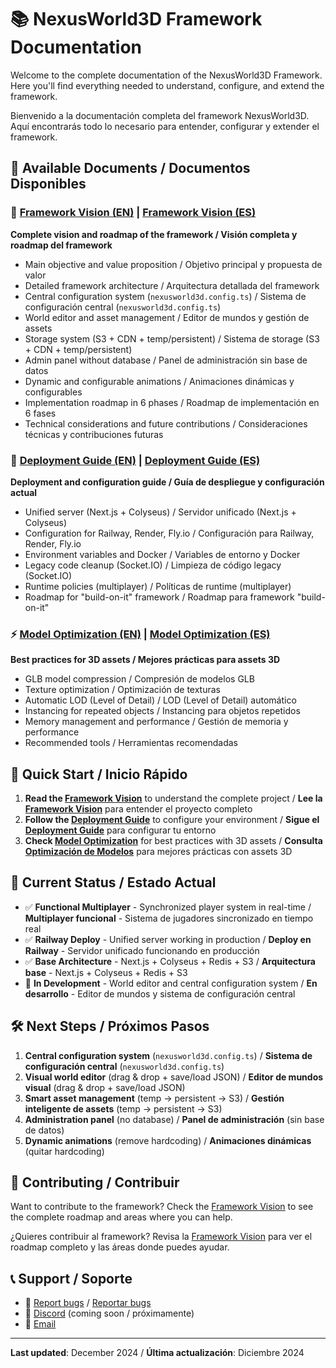 # 📚 NexusWorld3D Framework Documentation

Welcome to the complete documentation of the NexusWorld3D Framework. Here you'll find everything needed to understand, configure, and extend the framework.

Bienvenido a la documentación completa del framework NexusWorld3D. Aquí encontrarás todo lo necesario para entender, configurar y extender el framework.

## 📖 Available Documents / Documentos Disponibles

### 🎯 [Framework Vision (EN)](./en/FRAMEWORK_VISION.md) | [Framework Vision (ES)](./es/FRAMEWORK_VISION.md)
**Complete vision and roadmap of the framework / Visión completa y roadmap del framework**
- Main objective and value proposition / Objetivo principal y propuesta de valor
- Detailed framework architecture / Arquitectura detallada del framework
- Central configuration system (`nexusworld3d.config.ts`) / Sistema de configuración central (`nexusworld3d.config.ts`)
- World editor and asset management / Editor de mundos y gestión de assets
- Storage system (S3 + CDN + temp/persistent) / Sistema de storage (S3 + CDN + temp/persistent)
- Admin panel without database / Panel de administración sin base de datos
- Dynamic and configurable animations / Animaciones dinámicas y configurables
- Implementation roadmap in 6 phases / Roadmap de implementación en 6 fases
- Technical considerations and future contributions / Consideraciones técnicas y contribuciones futuras

### 🚀 [Deployment Guide (EN)](./en/DEPLOYMENT_GUIDE.md) | [Deployment Guide (ES)](./es/DEPLOYMENT_AND_FRAMEWORK.md)
**Deployment and configuration guide / Guía de despliegue y configuración actual**
- Unified server (Next.js + Colyseus) / Servidor unificado (Next.js + Colyseus)
- Configuration for Railway, Render, Fly.io / Configuración para Railway, Render, Fly.io
- Environment variables and Docker / Variables de entorno y Docker
- Legacy code cleanup (Socket.IO) / Limpieza de código legacy (Socket.IO)
- Runtime policies (multiplayer) / Políticas de runtime (multiplayer)
- Roadmap for "build-on-it" framework / Roadmap para framework "build-on-it"

### ⚡ [Model Optimization (EN)](./en/MODEL_OPTIMIZATION.md) | [Model Optimization (ES)](./es/OPTIMIZACION_MODELOS.md)
**Best practices for 3D assets / Mejores prácticas para assets 3D**
- GLB model compression / Compresión de modelos GLB
- Texture optimization / Optimización de texturas
- Automatic LOD (Level of Detail) / LOD (Level of Detail) automático
- Instancing for repeated objects / Instancing para objetos repetidos
- Memory management and performance / Gestión de memoria y performance
- Recommended tools / Herramientas recomendadas

## 🚀 Quick Start / Inicio Rápido

1. **Read the [Framework Vision](./en/FRAMEWORK_VISION.md)** to understand the complete project / **Lee la [Framework Vision](./es/FRAMEWORK_VISION.md)** para entender el proyecto completo
2. **Follow the [Deployment Guide](./en/DEPLOYMENT_GUIDE.md)** to configure your environment / **Sigue el [Deployment Guide](./es/DEPLOYMENT_AND_FRAMEWORK.md)** para configurar tu entorno
3. **Check [Model Optimization](./en/MODEL_OPTIMIZATION.md)** for best practices with 3D assets / **Consulta [Optimización de Modelos](./es/OPTIMIZACION_MODELOS.md)** para mejores prácticas con assets 3D

## 🎯 Current Status / Estado Actual

- ✅ **Functional Multiplayer** - Synchronized player system in real-time / **Multiplayer funcional** - Sistema de jugadores sincronizado en tiempo real
- ✅ **Railway Deploy** - Unified server working in production / **Deploy en Railway** - Servidor unificado funcionando en producción
- ✅ **Base Architecture** - Next.js + Colyseus + Redis + S3 / **Arquitectura base** - Next.js + Colyseus + Redis + S3
- 🚧 **In Development** - World editor and central configuration system / **En desarrollo** - Editor de mundos y sistema de configuración central

## 🛠️ Next Steps / Próximos Pasos

1. **Central configuration system** (`nexusworld3d.config.ts`) / **Sistema de configuración central** (`nexusworld3d.config.ts`)
2. **Visual world editor** (drag & drop + save/load JSON) / **Editor de mundos visual** (drag & drop + save/load JSON)
3. **Smart asset management** (temp → persistent → S3) / **Gestión inteligente de assets** (temp → persistent → S3)
4. **Administration panel** (no database) / **Panel de administración** (sin base de datos)
5. **Dynamic animations** (remove hardcoding) / **Animaciones dinámicas** (quitar hardcoding)

## 🤝 Contributing / Contribuir

Want to contribute to the framework? Check the [Framework Vision](./en/FRAMEWORK_VISION.md) to see the complete roadmap and areas where you can help.

¿Quieres contribuir al framework? Revisa la [Framework Vision](./es/FRAMEWORK_VISION.md) para ver el roadmap completo y las áreas donde puedes ayudar.

## 📞 Support / Soporte

- 🐛 [Report bugs](https://github.com/tu-usuario/nexusworld3d-framework/issues) / [Reportar bugs](https://github.com/tu-usuario/nexusworld3d-framework/issues)
- 💬 [Discord](https://discord.gg/tu-servidor) (coming soon / próximamente)
- 📧 [Email](mailto:support@nexusworld3d.dev)

---

**Last updated**: December 2024 / **Última actualización**: Diciembre 2024